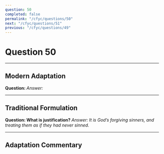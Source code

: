 ```yaml
---
question: 50
completed: false
permalink: "/cfyc/questions/50"
next: "/cfyc/questions/51"
previous: "/cfyc/questions/49"
---
```

# Question 50
---
## Modern Adaptation
<strong>
    Question:
</strong>

<em>
    Answer:
</em>

---
## Traditional Formulation
<strong>
    Question: What is justification?
</strong>

<em>
    Answer: It is God’s forgiving sinners, and treating them as if they had never sinned.
</em>

---
## Adaptation Commentary

